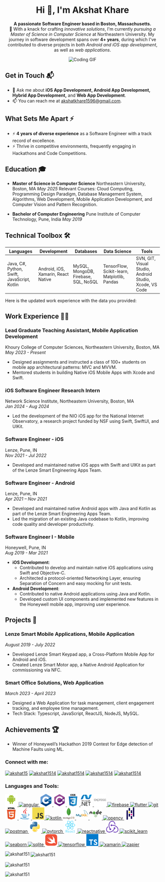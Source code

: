 <h1 align="center">Hi 👋, I'm Akshat Khare</h1>
<p align="center">
  <strong>A passionate Software Engineer based in Boston, Massachusetts.</strong> <br>
  🚀 With a knack for crafting <em>innovative solutions</em>, I'm currently <em>pursuing a Master of Science in Computer Science</em> at Northeastern University. My journey in software development spans over <strong>4+ years</strong>, during which I've contributed to diverse projects in both <em>Android and iOS app development</em>, as well as <em>web applications</em>.
</p>

<p align="center">
  <img src="https://media.giphy.com/media/ve43TyDQ3B4me7d22z/giphy.gif" alt="Coding GIF" width="300" />
</p>

## Get in Touch 📬

- 💬 Ask me about **iOS App Development, Android App Development, Hybrid App Development,** and **Web App Development**.
- 📫 You can reach me at [akshatkhare1596@gmail.com](mailto:akshatkhare1596@gmail.com).

## What Sets Me Apart ⚡

- ⚡ **4 years of diverse experience** as a Software Engineer with a track record of excellence.
- ⚡ Thrive in competitive environments, frequently engaging in Hackathons and Code Competitions.

## Education 🎓

- **Master of Science in Computer Science**
  Northeastern University, Boston, MA
  *May 2025*
  Relevant Courses: Cloud Computing, Programming Design Paradigm, Database Management System, Algorithms, Web Development, Mobile Application Development, and Computer Vision and Pattern Recognition.

- **Bachelor of Computer Engineering**
  Pune Institute of Computer Technology, Pune, India
  *May 2019*

## Technical Toolbox 🛠️

Languages | Development | Databases | Data Science | Tools
--- | --- | --- | --- | ---
Java, C#, Python, Swift, JavaScript, Kotlin | Android, iOS, Xamarin, React Native | MySQL, MongoDB, Firebase, SQL, NoSQL | TensorFlow, Scikit-learn, Matplotlib, Pandas | SVN, GIT, Visual Studio, Android Studio, Xcode, VS Code

Here is the updated work experience with the data you provided:

## Work Experience 👨‍💼

### Lead Graduate Teaching Assistant, Mobile Application Development  
Khoury College of Computer Sciences, Northeastern University, Boston, MA  
*May 2023 - Present*  
- Designed assignments and instructed a class of 100+ students on mobile app architectural patterns: MVC and MVVM.
- Mentored students in building Native iOS Mobile Apps with Xcode and Swift.

### iOS Software Engineer Research Intern  
Network Science Institute, Northeastern University, Boston, MA  
*Jan 2024 - Aug 2024*  
- Led the development of the NIO iOS app for the National Internet Observatory, a research project funded by NSF using Swift, SwiftUI, and UIKit.


### Software Engineer - iOS  
Lenze, Pune, IN  
*Nov 2021 - Jul 2022*  
- Developed and maintained native iOS apps with Swift and UIKit as part of the Lenze Smart Engineering Apps Team.

### Software Engineer - Android  
Lenze, Pune, IN  
*Apr 2021 – Nov 2021*  
- Developed and maintained native Android apps with Java and Kotlin as part of the Lenze Smart Engineering Apps Team.
- Led the migration of an existing Java codebase to Kotlin, improving code quality and developer productivity.

### Software Engineer I - Mobile  
Honeywell, Pune, IN  
*Aug 2019 - Mar 2021*  
- **iOS Development**:  
   - Contributed to develop and maintain native iOS applications using Swift and Objective-C.  
   - Architected a protocol-oriented Networking Layer, ensuring Separation of Concern and easy mocking for unit tests.
- **Android Development**:  
   - Contributed to native Android applications using Java and Kotlin.  
   - Developed custom UI components and implemented new features in the Honeywell mobile app, improving user experience.

## Projects 🚀

### Lenze Smart Mobile Applications, Mobile Application
*August 2019 - July 2022*
- Developed Lenze Smart Keypad app, a Cross-Platform Mobile App for Android and iOS.
- Created Lenze Smart Motor app, a Native Android Application for commissioning via NFC.

### Smart Office Solutions, Web Application
*March 2023 - April 2023*
- Designed a Web Application for task management, client engagement tracking, and employee time management.
- Tech Stack: Typescript, JavaScript, ReactJS, NodeJS, MySQL.

## Achievements 🏆

- Winner of Honeywell’s Hackathon 2019 Contest for Edge detection of Machine Faults using ML.

<h3 align="left">Connect with me:</h3>
<p align="left">
<a href="https://linkedin.com/in/akshat15" target="blank"><img align="center" src="https://raw.githubusercontent.com/rahuldkjain/github-profile-readme-generator/master/src/images/icons/Social/linked-in-alt.svg" alt="akshat15" height="30" width="40" /></a>
<a href="https://fb.com/akshat1514" target="blank"><img align="center" src="https://raw.githubusercontent.com/rahuldkjain/github-profile-readme-generator/master/src/images/icons/Social/facebook.svg" alt="akshat1514" height="30" width="40" /></a>
<a href="https://instagram.com/akshat1514" target="blank"><img align="center" src="https://raw.githubusercontent.com/rahuldkjain/github-profile-readme-generator/master/src/images/icons/Social/instagram.svg" alt="akshat1514" height="30" width="40" /></a>
<a href="https://www.hackerrank.com/akshat1514" target="blank"><img align="center" src="https://raw.githubusercontent.com/rahuldkjain/github-profile-readme-generator/master/src/images/icons/Social/hackerrank.svg" alt="akshat1514" height="30" width="40" /></a>
<a href="https://www.leetcode.com/akshat1514" target="blank"><img align="center" src="https://raw.githubusercontent.com/rahuldkjain/github-profile-readme-generator/master/src/images/icons/Social/leet-code.svg" alt="akshat1514" height="30" width="40" /></a>
</p>

<h3 align="left">Languages and Tools:</h3>
<p align="left"> <a href="https://developer.android.com" target="_blank" rel="noreferrer"> <img src="https://raw.githubusercontent.com/devicons/devicon/master/icons/android/android-original-wordmark.svg" alt="android" width="40" height="40"/> </a> <a href="https://angular.io" target="_blank" rel="noreferrer"> <img src="https://angular.io/assets/images/logos/angular/angular.svg" alt="angular" width="40" height="40"/> </a> <a href="https://www.w3schools.com/cpp/" target="_blank" rel="noreferrer"> <img src="https://raw.githubusercontent.com/devicons/devicon/master/icons/cplusplus/cplusplus-original.svg" alt="cplusplus" width="40" height="40"/> </a> <a href="https://www.w3schools.com/cs/" target="_blank" rel="noreferrer"> <img src="https://raw.githubusercontent.com/devicons/devicon/master/icons/csharp/csharp-original.svg" alt="csharp" width="40" height="40"/> </a> <a href="https://www.w3schools.com/css/" target="_blank" rel="noreferrer"> <img src="https://raw.githubusercontent.com/devicons/devicon/master/icons/css3/css3-original-wordmark.svg" alt="css3" width="40" height="40"/> </a> <a href="https://dotnet.microsoft.com/" target="_blank" rel="noreferrer"> <img src="https://raw.githubusercontent.com/devicons/devicon/master/icons/dot-net/dot-net-original-wordmark.svg" alt="dotnet" width="40" height="40"/> </a> <a href="https://expressjs.com" target="_blank" rel="noreferrer"> <img src="https://raw.githubusercontent.com/devicons/devicon/master/icons/express/express-original-wordmark.svg" alt="express" width="40" height="40"/> </a> <a href="https://firebase.google.com/" target="_blank" rel="noreferrer"> <img src="https://www.vectorlogo.zone/logos/firebase/firebase-icon.svg" alt="firebase" width="40" height="40"/> </a> <a href="https://flutter.dev" target="_blank" rel="noreferrer"> <img src="https://www.vectorlogo.zone/logos/flutterio/flutterio-icon.svg" alt="flutter" width="40" height="40"/> </a> <a href="https://git-scm.com/" target="_blank" rel="noreferrer"> <img src="https://www.vectorlogo.zone/logos/git-scm/git-scm-icon.svg" alt="git" width="40" height="40"/> </a> <a href="https://www.w3.org/html/" target="_blank" rel="noreferrer"> <img src="https://raw.githubusercontent.com/devicons/devicon/master/icons/html5/html5-original-wordmark.svg" alt="html5" width="40" height="40"/> </a> <a href="https://www.java.com" target="_blank" rel="noreferrer"> <img src="https://raw.githubusercontent.com/devicons/devicon/master/icons/java/java-original.svg" alt="java" width="40" height="40"/> </a> <a href="https://developer.mozilla.org/en-US/docs/Web/JavaScript" target="_blank" rel="noreferrer"> <img src="https://raw.githubusercontent.com/devicons/devicon/master/icons/javascript/javascript-original.svg" alt="javascript" width="40" height="40"/> </a> <a href="https://kotlinlang.org" target="_blank" rel="noreferrer"> <img src="https://www.vectorlogo.zone/logos/kotlinlang/kotlinlang-icon.svg" alt="kotlin" width="40" height="40"/> </a> <a href="https://www.mongodb.com/" target="_blank" rel="noreferrer"> <img src="https://raw.githubusercontent.com/devicons/devicon/master/icons/mongodb/mongodb-original-wordmark.svg" alt="mongodb" width="40" height="40"/> </a> <a href="https://www.mysql.com/" target="_blank" rel="noreferrer"> <img src="https://raw.githubusercontent.com/devicons/devicon/master/icons/mysql/mysql-original-wordmark.svg" alt="mysql" width="40" height="40"/> </a> <a href="https://nodejs.org" target="_blank" rel="noreferrer"> <img src="https://raw.githubusercontent.com/devicons/devicon/master/icons/nodejs/nodejs-original-wordmark.svg" alt="nodejs" width="40" height="40"/> </a> <a href="https://opencv.org/" target="_blank" rel="noreferrer"> <img src="https://www.vectorlogo.zone/logos/opencv/opencv-icon.svg" alt="opencv" width="40" height="40"/> </a> <a href="https://pandas.pydata.org/" target="_blank" rel="noreferrer"> <img src="https://raw.githubusercontent.com/devicons/devicon/2ae2a900d2f041da66e950e4d48052658d850630/icons/pandas/pandas-original.svg" alt="pandas" width="40" height="40"/> </a> <a href="https://postman.com" target="_blank" rel="noreferrer"> <img src="https://www.vectorlogo.zone/logos/getpostman/getpostman-icon.svg" alt="postman" width="40" height="40"/> </a> <a href="https://www.python.org" target="_blank" rel="noreferrer"> <img src="https://raw.githubusercontent.com/devicons/devicon/master/icons/python/python-original.svg" alt="python" width="40" height="40"/> </a> <a href="https://pytorch.org/" target="_blank" rel="noreferrer"> <img src="https://www.vectorlogo.zone/logos/pytorch/pytorch-icon.svg" alt="pytorch" width="40" height="40"/> </a> <a href="https://reactjs.org/" target="_blank" rel="noreferrer"> <img src="https://raw.githubusercontent.com/devicons/devicon/master/icons/react/react-original-wordmark.svg" alt="react" width="40" height="40"/> </a> <a href="https://reactnative.dev/" target="_blank" rel="noreferrer"> <img src="https://reactnative.dev/img/header_logo.svg" alt="reactnative" width="40" height="40"/> </a> <a href="https://redux.js.org" target="_blank" rel="noreferrer"> <img src="https://raw.githubusercontent.com/devicons/devicon/master/icons/redux/redux-original.svg" alt="redux" width="40" height="40"/> </a> <a href="https://scikit-learn.org/" target="_blank" rel="noreferrer"> <img src="https://upload.wikimedia.org/wikipedia/commons/0/05/Scikit_learn_logo_small.svg" alt="scikit_learn" width="40" height="40"/> </a> <a href="https://seaborn.pydata.org/" target="_blank" rel="noreferrer"> <img src="https://seaborn.pydata.org/_images/logo-mark-lightbg.svg" alt="seaborn" width="40" height="40"/> </a> <a href="https://www.sqlite.org/" target="_blank" rel="noreferrer"> <img src="https://www.vectorlogo.zone/logos/sqlite/sqlite-icon.svg" alt="sqlite" width="40" height="40"/> </a> <a href="https://developer.apple.com/swift/" target="_blank" rel="noreferrer"> <img src="https://raw.githubusercontent.com/devicons/devicon/master/icons/swift/swift-original.svg" alt="swift" width="40" height="40"/> </a> <a href="https://www.tensorflow.org" target="_blank" rel="noreferrer"> <img src="https://www.vectorlogo.zone/logos/tensorflow/tensorflow-icon.svg" alt="tensorflow" width="40" height="40"/> </a> <a href="https://www.typescriptlang.org/" target="_blank" rel="noreferrer"> <img src="https://raw.githubusercontent.com/devicons/devicon/master/icons/typescript/typescript-original.svg" alt="typescript" width="40" height="40"/> </a> <a href="https://dotnet.microsoft.com/apps/xamarin" target="_blank" rel="noreferrer"> <img src="https://raw.githubusercontent.com/detain/svg-logos/780f25886640cef088af994181646db2f6b1a3f8/svg/xamarin.svg" alt="xamarin" width="40" height="40"/> </a> <a href="https://zapier.com" target="_blank" rel="noreferrer"> <img src="https://www.vectorlogo.zone/logos/zapier/zapier-icon.svg" alt="zapier" width="40" height="40"/> </a> </p>


<p><img align="left" src="https://github-readme-stats.vercel.app/api/top-langs?username=akshat151&show_icons=true&locale=en&layout=compact" alt="akshat151" /></p>

<p>&nbsp;<img align="center" src="https://github-readme-stats.vercel.app/api?username=akshat151&show_icons=true&locale=en" alt="akshat151" /></p>

<p><img align="center" src="https://github-readme-streak-stats.herokuapp.com/?user=akshat151&" alt="akshat151" /></p>

<p align="left"> <img src="https://komarev.com/ghpvc/?username=akshat151&label=Profile%20views&color=0e75b6&style=flat" alt="akshat151" /> </p> 
